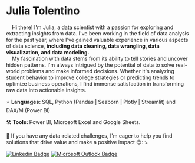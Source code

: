 
# Julia Tolentino

<p align="left"> 
&nbsp; &nbsp; 
  Hi there! I'm Julia, a data scientist with a passion for exploring and extracting insights from data. I've been working in the field of data analysis for the past year, where I've gained valuable experience in various aspects of data science, <b> including data cleaning, data wrangling, data visualization, and data modeling. </b> <br>
&nbsp; &nbsp; 
  My fascination with data stems from its ability to tell stories and uncover hidden patterns. I'm always intrigued by the potential of data to solve real-world problems and make informed decisions. Whether it's analyzing student behavior to improve college strategies or predicting trends to optimize business operations, I find immense satisfaction in transforming raw data into actionable insights.
</p>

<p align="left">
  ⭐ <b> Languages: </b> SQL, Python (Pandas | Seaborn | Plotly | Streamlit) and DAX/M (Power BI)
</p>

<p align="left">
  🛠️  <b> Tools: </b> Power BI, Microsoft Excel and Google Sheets.
</p>

<p align="left">
  💌  If you have any data-related challenges, I'm eager to help you find solutions that drive value and make a positive impact 😊: ⤵️
</p>

[![Linkedin Badge](https://img.shields.io/badge/-Julia%20Tolentino-0077B5?style=flat-square&logo=Linkedin&logoColor=white&link=https://www.linkedin.com/in/julia-tolentino/)](https://www.linkedin.com/in/julia-tolentino/) 
[![Microsoft Outlook Badge](https://img.shields.io/badge/-julia.tolentino@hotmail.com-0078D4?style=flat-square&logo=microsoft-outlook&logoColor=white&link=mailto:julia.mtolentino@hotmail.com)](mailto:julia.mtolentino@hotmail.com)

